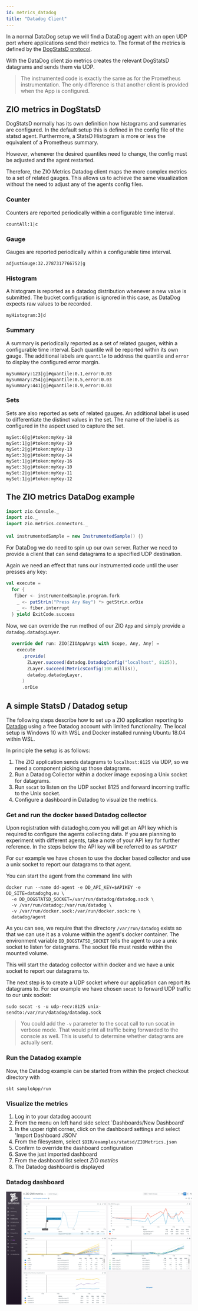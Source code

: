 ```yaml
---
id: metrics_datadog
title: "Datadog Client"
---
```


In a normal DataDog setup we will find a DataDog agent with an open UDP port where applications send their
metrics to. The format of the metrics is defined by the [DogStatsD protocol](https://docs.datadoghq.com/developers/dogstatsd/datagram_shell/?tab=metrics).

With the DataDog client zio metrics creates the relevant DogStatsD datagrams and sends them via UDP.

> The instrumented code is exactly the same as for the Prometheus instrumentation. The only difference is that
> another client is provided when the App is configured.

## ZIO metrics in DogStatsD

DogStatsD normally has its own definition how histograms and summaries are configured. In the default setup this
is defined in the config file of the statsd agent. Furthermore, a StatsD Histogram is more or less the
equivalent of a Prometheus summary.

However, whenever the desired quantiles need to change, the config must be adjusted and the agent restarted.

Therefore, the ZIO Metrics Datadog client maps the more complex metrics to a set of related gauges. This allows us to achieve
the same visualization without the need to adjust any of the agents config files.

### Counter

Counters are reported periodically within a configurable time interval.

```
countAll:1|c
```

### Gauge

Gauges are reported periodically within a configurable time interval.

```
adjustGauge:32.2787317766752|g
```

### Histogram

A histogram is reported as a datadog distribution whenever a new value is submitted. The bucket configuration is 
ignored in this case, as DataDog expects raw values to be recorded. 

```
myHistogram:3|d
```

### Summary

A summary is periodically reported as a set of related gauges, within a configurable time interval. Each quantile will 
be reported within its own gauge. The additional labels are `quantile` to address the quantile and `error` to display 
the configured error margin.

```
mySummary:123|g|#quantile:0.1,error:0.03
mySummary:254|g|#quantile:0.5,error:0.03
mySummary:441|g|#quantile:0.9,error:0.03
```

### Sets

Sets are also reported as sets of related gauges. An additional label is used to differentiate the distinct
values in the set. The name of the label is as configured in the aspect used to capture the set.

```
mySet:6|g|#token:myKey-18
mySet:1|g|#token:myKey-19
mySet:2|g|#token:myKey-13
mySet:3|g|#token:myKey-14
mySet:1|g|#token:myKey-16
mySet:3|g|#token:myKey-10
mySet:2|g|#token:myKey-11
mySet:1|g|#token:myKey-12
```

## The ZIO metrics DataDog example

```scala
import zio.Console._
import zio._
import zio.metrics.connectors._

val instrumentedSample = new InstrumentedSample() {}
```

For DataDog we do need to spin up our own server. Rather we need to provide a client that can send datagrams
to a specified UDP destination.

Again we need an effect that runs our instrumented code until the user presses any key:

```scala 
val execute =
  for {
   fiber <- instrumentedSample.program.fork
    _ <- putStrLn("Press Any Key") *> getStrLn.orDie 
    _ <- fiber.interrupt
  } yield ExitCode.success
```  

Now, we can override the `run` method of our ZIO `App` and simply provide a `datadog.datadogLayer`.

```scala 
  override def run: ZIO[ZIOAppArgs with Scope, Any, Any] =
    execute
      .provide(
        ZLayer.succeed(datadog.DatadogConfig("localhost", 8125)),
        ZLayer.succeed(MetricsConfig(100.millis)),
        datadog.datadogLayer,
      )
      .orDie
```

## A simple StatsD / Datadog setup

The following steps describe how to set up a ZIO application reporting to [Datadog](https://www.datadoghq.com/) using a free Datadog account
with limited functionality. The local setup is Windows 10 with WSL and Docker installed running Ubuntu 18.04 within WSL.

In principle the setup is as follows:

1. The ZIO application sends datagrams to `localhost:8125` via UDP, so we need a component picking up those datagrams.
1. Run a Datadog Collector within a docker image exposing a Unix socket for datagrams.
1. Run `socat` to listen on the UDP socket 8125 and forward incoming traffic to the Unix socket.
1. Configure a dashboard in Datadog to visualize the metrics.

### Get and run the docker based Datadog collector

Upon registration with datadoghq.com you will get an API key which is required to configure the agents collecting data. If you are planning
to experiment with different agents, take a note of your API key for further reference. In the steps below the API key will be referred to
as `$APIKEY`


For our example we have chosen to use the docker based collector and use a unix socket to report our datagrams to that agent.

You can start the agent from the command line with

```
docker run --name dd-agent -e DD_API_KEY=$APIKEY -e DD_SITE=datadoghq.eu \
  -e DD_DOGSTATSD_SOCKET=/var/run/datadog/datadog.sock \
  -v /var/run/datadog:/var/run/datadog \
  -v /var/run/docker.sock:/var/run/docker.sock:ro \
  datadog/agent
```

As you can see, we require that the directory `/var/run/datadog` exists so that we can use it as a volume within the agent's docker container. The environment variable `DD_DOGSTATSD_SOCKET` tells the agent to use a unix socket to listen for datagrams. The socket file must reside within the mounted volume.

This will start the datadog collector within docker and we have a unix socket to report our datagrams to.

The next step is to create a UDP socket where our application can report its datagrams to. For our example we have chosen `socat` to forward
UDP traffic to our unix socket:

```
sudo socat -s -u udp-recv:8125 unix-sendto:/var/run/datadog/datadog.sock
```

> You could add the `-v` parameter to the socat call to run socat in verbose mode. That would print
> all traffic being forwarded to the console as well. This is useful to determine whether
> datagrams are actually sent.

### Run the Datadog example

Now, the Datadog example can be started from within the project checkout directory with

```
sbt sampleApp/run
```

### Visualize the metrics

1. Log in to your datadog account
1. From the menu on left hand side select `Dashboards/New Dashboard'
1. In the upper right corner, click on the dashboard settings and select 'Import Dashboard JSON'
1. From the filesystem, select `$DIR/examples/statsd/ZIOMetrics.json`
1. Confirm to override the dashboard configuration
1. Save the just imported dashboard
1. From the dashboard list select _ZIO metrics_
1. The Datadog dashboard is displayed

### Datadog dashboard

![A simple Datadog Dashboard](../img/Datadog.png)

